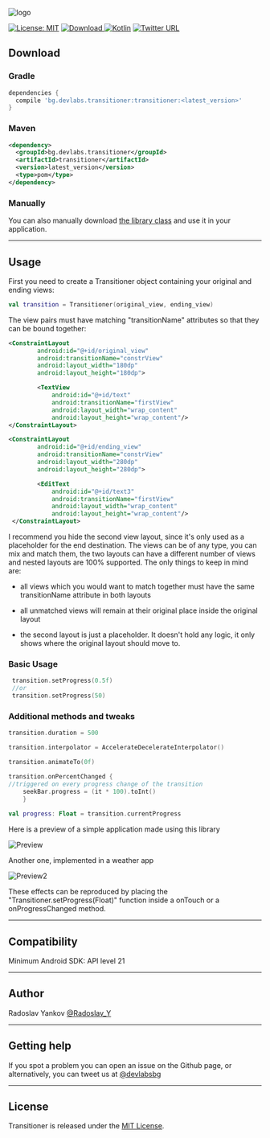 ![logo](https://raw.githubusercontent.com/dev-labs-bg/transitioner/master/logo.png)

[![License: MIT](https://img.shields.io/badge/License-MIT-blue.svg)](https://opensource.org/licenses/MIT) [ ![Download](https://api.bintray.com/packages/sstoyanova/flyingfab/flying-fab/images/download.svg?version=0.0.1) ](https://bintray.com/radoslav/maven/transitioner/0.0.1/link)[![Kotlin](https://img.shields.io/badge/kotlin-1.2-blue.svg)](http://kotlinlang.org) [![Twitter URL](https://img.shields.io/badge/twitter-@devlabsbg-blue.svg)](http://twitter.com/devlabsbg)


## Download

### Gradle

```gradle
dependencies {
  compile 'bg.devlabs.transitioner:transitioner:<latest_version>'
}
 ```
 
### Maven
```xml
<dependency>
  <groupId>bg.devlabs.transitioner</groupId>
  <artifactId>transitioner</artifactId>
  <version>latest_version</version>
  <type>pom</type>
</dependency>
```

### Manually

You can also manually download [the library class](https://github.com/dev-labs-bg/transitioner/blob/master/transitioner/src/main/java/bg/devlabs/transitioner/Transitioner.kt) and use it in your application.

---
## Usage

First you need to create a Transitioner object containing your original and ending views:

```kotlin
val transition = Transitioner(original_view, ending_view)
```
  
The view pairs must have matching "transitionName" attributes so that they can be bound together:

```xml
<ConstraintLayout
        android:id="@+id/original_view"
        android:transitionName="constrView"
        android:layout_width="180dp"
        android:layout_height="180dp">

        <TextView
            android:id="@+id/text"
            android:transitionName="firstView"
            android:layout_width="wrap_content"
            android:layout_height="wrap_content"/>
</ConstraintLayout>

<ConstraintLayout
        android:id="@+id/ending_view"
        android:transitionName="constrView"
        android:layout_width="280dp"
        android:layout_height="280dp">

        <EditText
            android:id="@+id/text3"
            android:transitionName="firstView"
            android:layout_width="wrap_content"
            android:layout_height="wrap_content"/>
 </ConstraintLayout>
```

I recommend you hide the second view layout, since it's only used as a placeholder for the end destination.
The views can be of any type, you can mix and match them, the two layouts can have a different number of views and nested layouts are 100% supported. The only things to keep in mind are:

-  all views which you would want to match together must have the same transitionName attribute in both layouts

-  all unmatched views will remain at their original place inside the original layout

-  the second layout is just a placeholder. It doesn't hold any logic, it only shows where the original layout should move to.

### Basic Usage

```kotlin
 transition.setProgress(0.5f)
 //or
 transition.setProgress(50)
```

### Additional methods and tweaks
```kotlin
transition.duration = 500

transition.interpolator = AccelerateDecelerateInterpolator()

transition.animateTo(0f)

transition.onPercentChanged {
//triggered on every progress change of the transition
    seekBar.progress = (it * 100).toInt()
    }
    
val progress: Float = transition.currentProgress

```

Here is a preview of a simple application made using this library

![Preview](https://raw.githubusercontent.com/dev-labs-bg/transitioner/master/preview.gif)

Another one, implemented in a weather app

![Preview2](https://raw.githubusercontent.com/dev-labs-bg/transitioner/master/preview2.gif)

These effects can be reproduced by placing the "Transitioner.setProgress(Float)" function inside a onTouch or a onProgressChanged method.

---
## Compatibility

Minimum Android SDK: API level 21

---
## Author

Radoslav Yankov [@Radoslav_Y](https://twitter.com/Radoslav_Y)

---
## Getting help

If you spot a problem you can open an issue on the Github page, or alternatively, you can tweet us at [@devlabsbg](https://twitter.com/devlabsbg)

---
## License

Transitioner is released under the [MIT License](https://gitlab.com/SimonaStoyanova/flying-fab/blob/master/LICENSE).
